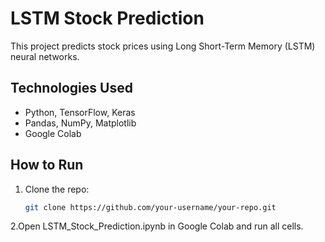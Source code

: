 # LSTM Stock Prediction  
This project predicts stock prices using Long Short-Term Memory (LSTM) neural networks.  

## Technologies Used  
- Python, TensorFlow, Keras  
- Pandas, NumPy, Matplotlib  
- Google Colab  

## How to Run  
1. Clone the repo:  
   ```bash
   git clone https://github.com/your-username/your-repo.git
2.Open LSTM_Stock_Prediction.ipynb in Google Colab and run all cells.
